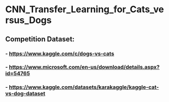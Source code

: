 # CNN_Transfer_Learning_for_Cats_versus_Dogs

## Competition Dataset: 
### - https://www.kaggle.com/c/dogs-vs-cats
### - https://www.microsoft.com/en-us/download/details.aspx?id=54765
### - https://www.kaggle.com/datasets/karakaggle/kaggle-cat-vs-dog-dataset

